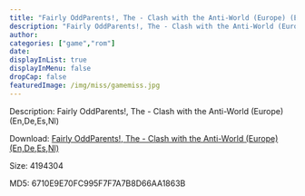 ```yaml
---
title: "Fairly OddParents!, The - Clash with the Anti-World (Europe) (En,De,Es,Nl)"
description: "Fairly OddParents!, The - Clash with the Anti-World (Europe) (En,De,Es,Nl)"
author: 
categories: ["game","rom"]
date: 
displayInList: true
displayInMenu: false
dropCap: false
featuredImage: /img/miss/gamemiss.jpg
---
```


Description: Fairly OddParents!, The - Clash with the Anti-World (Europe) (En,De,Es,Nl)

Download: <a style="text-decoration:underline;" href="https://mega.nz/#!bbRCWSaD!i6CLZ7pKyCGPQR2vlTzl6ZA64H0IBiQ091C0Lo604wo" target = "_blank" rel = "nofollow" > Fairly OddParents!, The - Clash with the Anti-World (Europe) (En,De,Es,Nl)</a>

Size: 4194304

MD5: 6710E9E70FC995F7F7A7B8D66AA1863B

